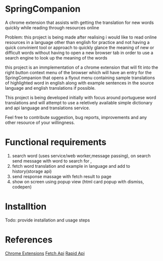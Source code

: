 # SpringCompanion
A chrome extension that assists with getting the translation for new words quickly while reading through resources online

Problem: this project is being made after realising i would like to read online resources in a language other than english for practice and not having a quick convinient tool
or approach to quickly glance the meaning of new or difficult words without having to open a new browser tab in order to use a search engine to look up the meaning of the words

this project is an immplementation of a chrome extension that will fit into the right button context menu of the browser which will have an entry for the SpringCompanion that opens
a flyout menu containing sample translations of highlighted word in english along with example sentences in the source language and english translations if possible.

This project is being developed initially with focus around portuguese word translations and will attempt to use a reletively available simple dictionary and api language and translations service. 

Feel free to contribute suggestion, bug reports, improvements and any other resource of your willingness.

# Functional requirements
1. search word (uses service/web worker,message passing), on search send message with word to search for ,
2. fetch word translation and example in language and add to history(storage api)
3. send response massage with fetch result to page 
4. show on screen using popup view (html card popup with dismiss, codepen) 


# Installtion
Todo: provide installation and usage steps

# References
[Chrome Extensions](https://developer.chrome.com/docs/extensions)
[Fetch Api](https://developer.mozilla.org/en-US/docs/Web/API/Fetch_API/Using_Fetch)
[Rapid Api](https://rapidapi.com/collection/translation-apis?utm_source=google&utm_medium=cpc&utm_campaign=Alpha&utm_term=free%20translate%20api_e&gclid=CjwKCAjw87SHBhBiEiwAukSeUZaQT2XS2Pbv-SPW-cLs5TL5m4bSf4sxsSB2qD6i3Qd6idnMdK03HBoC3YkQAvD_BwE)
